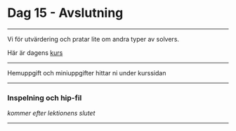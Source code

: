 
# **Dag 15 - Avslutning**
___

Vi för utvärdering och pratar lite om andra typer av solvers. 


Här är dagens [kurs]()

___
Hemuppgift och miniuppgifter hittar ni under kurssidan

___
### **Inspelning och hip-fil**
*kommer efter lektionens slutet*
___



